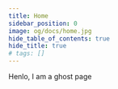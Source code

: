 ```yaml
---
title: Home
sidebar_position: 0
image: og/docs/home.jpg
hide_table_of_contents: true
hide_title: true
# tags: []
---
```


Henlo, I am a ghost page